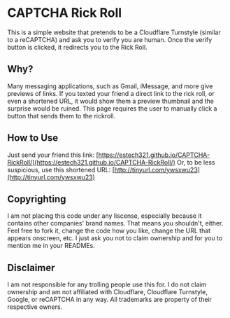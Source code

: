# CAPTCHA Rick Roll
This is a simple website that pretends to be a Cloudflare Turnstyle (similar to a reCAPTCHA) and ask you to verify you are human. Once the verify button is clicked, it redirects you to the Rick Roll.

## Why?
Many messaging applications, such as Gmail, iMessage, and more give previews of links. If you texted your friend a direct link to the rick roll, or even a shortened URL, it would show them a preview thumbnail and the surprise would be ruined. This page requires the user to manually click a button that sends them to the rickroll.

## How to Use
Just send your friend this link:
[https://estech321.github.io/CAPTCHA-RickRoll/](https://estech321.github.io/CAPTCHA-RickRoll/)
Or, to be less suspicious, use this shortened URL:
[http://tinyurl.com/ywsxwu23](http://tinyurl.com/ywsxwu23)

## Copyrighting
I am not placing this code under any liscense, especially because it contains other companies' brand names. That means you shouldn't, either. Feel free to fork it, change the code how you like, change the URL that appears onscreen, etc. I just ask you not to claim ownership and for you to mention me in your READMEs.

## Disclaimer
I am not responsible for any trolling people use this for. I do not claim ownership and am not affiliated with Cloudflare, Cloudflare Turnstyle, Google, or reCAPTCHA in any way. All trademarks are property of their respective owners.